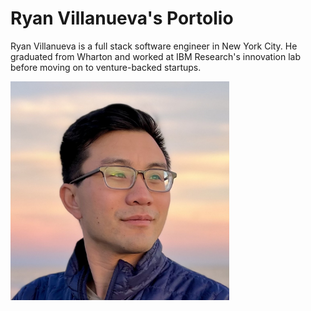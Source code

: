 # Ryan Villanueva's Portolio

Ryan Villanueva is a full stack software engineer in New York City. He graduated from Wharton and worked at IBM Research's innovation lab before moving on to venture-backed startups.

<img src="https://github.com/rvillanueva/portfolio/blob/master/public/images/profile-photo.jpg?raw=true" width="350" title="Ryan Villanueva">
